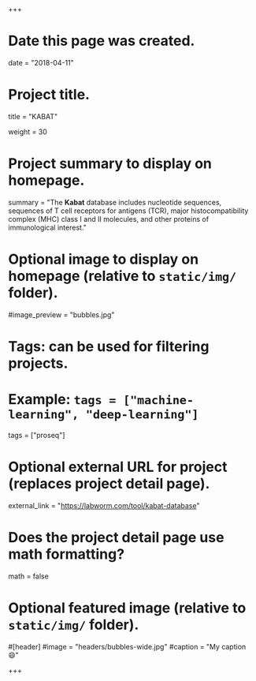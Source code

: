 +++
# Date this page was created.
date = "2018-04-11"

# Project title.
title = "KABAT"

weight = 30
# Project summary to display on homepage.
summary = "The **Kabat** database includes nucleotide sequences, sequences of T cell receptors for antigens (TCR), major histocompatibility complex (MHC) class I and II molecules, and other proteins of immunological interest."

# Optional image to display on homepage (relative to `static/img/` folder).
#image_preview = "bubbles.jpg"

# Tags: can be used for filtering projects.
# Example: `tags = ["machine-learning", "deep-learning"]`
tags = ["proseq"]

# Optional external URL for project (replaces project detail page).
external_link = "https://labworm.com/tool/kabat-database"

# Does the project detail page use math formatting?
math = false

# Optional featured image (relative to `static/img/` folder).
#[header]
#image = "headers/bubbles-wide.jpg"
#caption = "My caption :smile:"


+++

